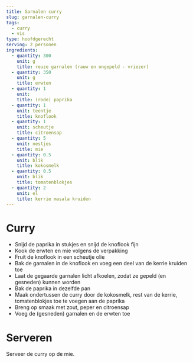 ```yaml
---
title: Garnalen curry
slug: garnalen-curry
tags:
  - curry
  - vis
type: hoofdgerecht
serving: 2 personen
ingredients:
  - quantity: 300
    unit: g
    title: reuze garnalen (rauw en ongepeld - vriezer)
  - quantity: 350
    unit: g
    title: erwten
  - quantity: 1
    unit:
    title: (rode) paprika
  - quantity: 1
    unit: teentje
    title: knoflook
  - quantity: 1
    unit: scheutje
    title: citroensap
  - quantity: 5
    unit: nestjes
    title: mie
  - quantity: 0.5
    unit: blik
    title: kokosmelk
  - quantity: 0.5
    unit: blik
    title: tomatenblokjes
  - quantity: 2
    unit: el
    title: kerrie masala kruiden
---
```


# Curry

- Snijd de paprika in stukjes en snijd de knoflook fijn
- Kook de erwten en mie volgens de verpakking
- Fruit de knoflook in een scheutje olie
- Bak de garnalen in de knoflook en voeg een deel van de kerrie kruiden toe
- Laat de gegaarde garnalen licht afkoelen, zodat ze gepeld (en gesneden) kunnen worden
- Bak de paprika in dezelfde pan
- Maak ondertussen de curry door de kokosmelk, rest van de kerrie, tomatenblokjes toe te voegen aan de paprika
- Breng op smaak met zout, peper en citroensap
- Voeg de (gesneden) garnalen en de erwten toe

# Serveren

Serveer de curry op de mie.

